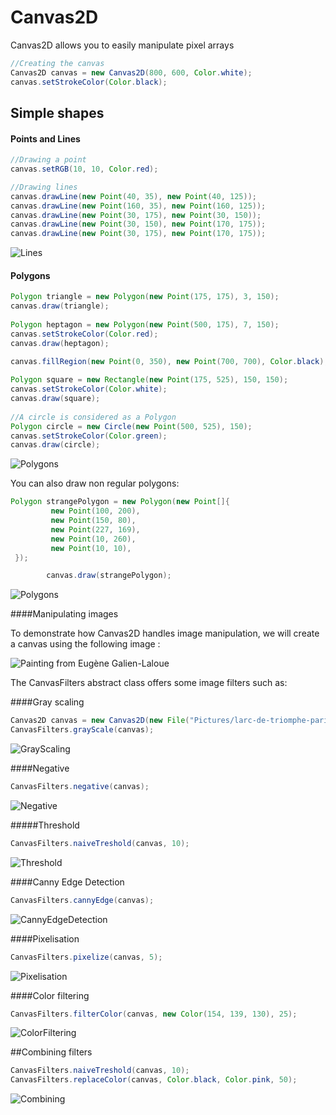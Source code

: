 # Canvas2D

Canvas2D allows you to easily manipulate pixel arrays

```java
//Creating the canvas
Canvas2D canvas = new Canvas2D(800, 600, Color.white);
canvas.setStrokeColor(Color.black);
```

## Simple shapes

#### Points and Lines

```java
//Drawing a point
canvas.setRGB(10, 10, Color.red);

//Drawing lines
canvas.drawLine(new Point(40, 35), new Point(40, 125));
canvas.drawLine(new Point(160, 35), new Point(160, 125));
canvas.drawLine(new Point(30, 175), new Point(30, 150));
canvas.drawLine(new Point(30, 150), new Point(170, 175));
canvas.drawLine(new Point(30, 175), new Point(170, 175));
```

![Lines](http://nathsou.fr/iup/u/f0bc-canvas.png)

#### Polygons

```java
Polygon triangle = new Polygon(new Point(175, 175), 3, 150);
canvas.draw(triangle);
        
Polygon heptagon = new Polygon(new Point(500, 175), 7, 150);
canvas.setStrokeColor(Color.red);
canvas.draw(heptagon);
        
canvas.fillRegion(new Point(0, 350), new Point(700, 700), Color.black);

Polygon square = new Rectangle(new Point(175, 525), 150, 150);
canvas.setStrokeColor(Color.white);
canvas.draw(square);
        
//A circle is considered as a Polygon
Polygon circle = new Circle(new Point(500, 525), 150);
canvas.setStrokeColor(Color.green);
canvas.draw(circle);
```

![Polygons](http://nathsou.fr/iup/u/78e9-canvas.png)


You can also draw non regular polygons:
```java
Polygon strangePolygon = new Polygon(new Point[]{
         new Point(100, 200),
         new Point(150, 80),
         new Point(227, 169),
         new Point(10, 260),
         new Point(10, 10),
 });

        canvas.draw(strangePolygon);
```

![Polygons](http://nathsou.fr/iup/u/7303-canvas.png)

####Manipulating images


To demonstrate how Canvas2D handles image manipulation, we will create a canvas using the following image :

![Painting from Eugène Galien-Laloue](http://images.fineartamerica.com/images-medium-large-5/larc-de-triomphe-paris-eugene-galien-laloue.jpg)


The CanvasFilters abstract class offers some image filters such as:

####Gray scaling

```java
Canvas2D canvas = new Canvas2D(new File("Pictures/larc-de-triomphe-paris-eugene-galien-laloue.jpg"));
CanvasFilters.grayScale(canvas);
```
![GrayScaling](http://nathsou.fr/iup/u/f576-canvas.png)

####Negative
```java
CanvasFilters.negative(canvas);
```
![Negative](http://nathsou.fr/iup/u/91a4-canvas.png)

#####Threshold
```java
CanvasFilters.naiveTreshold(canvas, 10);
```
![Threshold](http://nathsou.fr/iup/u/bdc3-canvas.png)

####Canny Edge Detection
```java
CanvasFilters.cannyEdge(canvas);
```
![CannyEdgeDetection](http://nathsou.fr/iup/u/9125-canvas.png)

####Pixelisation
```java
CanvasFilters.pixelize(canvas, 5);
```
![Pixelisation](http://nathsou.fr/iup/u/6488-canvas.png)

####Color filtering
```java
CanvasFilters.filterColor(canvas, new Color(154, 139, 130), 25);
```
![ColorFiltering](http://nathsou.fr/iup/u/6139-canvas.png)

##Combining filters
```java
CanvasFilters.naiveTreshold(canvas, 10);
CanvasFilters.replaceColor(canvas, Color.black, Color.pink, 50);
```
![Combining](http://nathsou.fr/iup/u/72a6-canvas.png)

